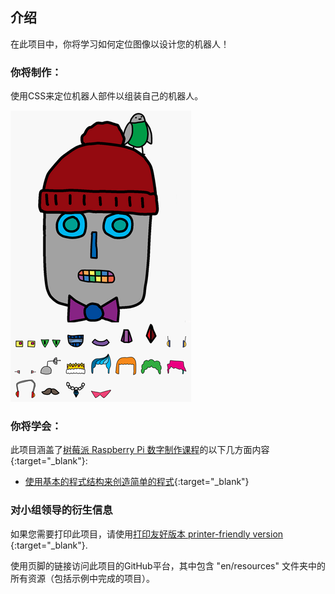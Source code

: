 ## 介绍

在此项目中，你将学习如何定位图像以设计您的机器人！

### 你将制作：

使用CSS来定位机器人部件以组装自己的机器人。

![截屏](images/robot-final.png)

### 你将学会：

此项目涵盖了[树莓派 Raspberry Pi 数字制作课程](http://rpf.io/curriculum)的以下几方面内容{:target="_blank"}:

+ [使用基本的程式结构来创造简单的程式](https://www.raspberrypi.org/curriculum/programming/creator){:target="_blank"}

### 对小组领导的衍生信息

如果您需要打印此项目，请使用[打印友好版本 printer-friendly version ](https://projects.raspberrypi.org/en/projects/build-a-robot/print){:target="_blank"}.

使用页脚的链接访问此项目的GitHub平台，其中包含 "en/resources" 文件夹中的所有资源（包括示例中完成的项目）。